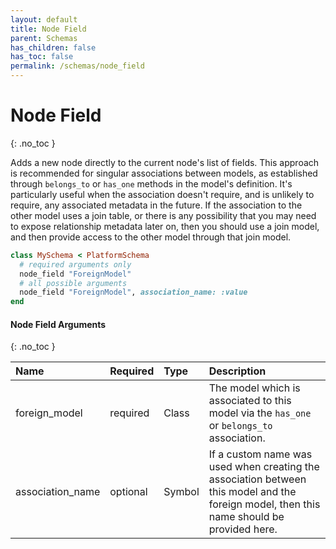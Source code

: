 ```yaml
---
layout: default
title: Node Field
parent: Schemas
has_children: false
has_toc: false
permalink: /schemas/node_field
---
```


# Node Field
{: .no_toc }

Adds a new node directly to the current node's list of fields. This
approach is recommended for singular associations between models, as
established through `belongs_to` or `has_one` methods in the model's
definition. It's particularly useful when the association doesn't
require, and is unlikely to require, any associated metadata in the
future. If the association to the other model uses a join table, or
there is any possibility that you may need to expose relationship metadata
later on, then you should use a join model, and then provide access
to the other model through that join model.

```ruby
class MySchema < PlatformSchema
  # required arguments only
  node_field "ForeignModel"
  # all possible arguments
  node_field "ForeignModel", association_name: :value
end
```

#### Node Field Arguments
{: .no_toc }

| Name | Required | Type | Description |
|:---|:---|:---|:---|
| foreign_model | required | Class | The model which is associated to this model via the `has_one` or `belongs_to` association. |
| association_name | optional | Symbol | If a custom name was used when creating the association between this model and the foreign model, then this name should be provided here. |